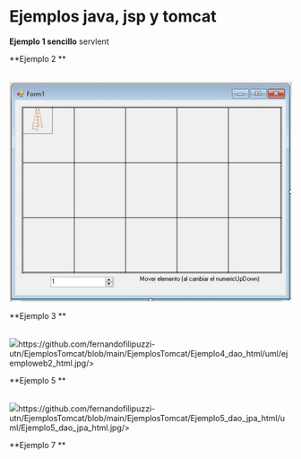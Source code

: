 # Ejemplos java, jsp y tomcat 

**Ejemplo 1 sencillo**
servlent

**Ejemplo 2 **

<br/>
<img src="https://github.com/fernandofilipuzzi-utn/EjemplosTablero/blob/main/TableroConPanel/TableroConPanel/docs/Formulario.jpg"/>
<br/>

**Ejemplo 3 **

<br/>
<img src="https://github.com/fernandofilipuzzi-utn/EjemplosTomcat/blob/main/EjemplosTomcat/Ejemplo3_dao_html/uml/Ejemplo3_dao_html.jpg/>
<br/>


**Ejemplo 4 **
<br/>
<img src="https://github.com/fernandofilipuzzi-utn/EjemplosTomcat/blob/main/EjemplosTomcat/Ejemplo4_dao_html/uml/ejemploweb2_html.jpg/>
<br/>

**Ejemplo 5 **

<br/>
<img src="https://github.com/fernandofilipuzzi-utn/EjemplosTomcat/blob/main/EjemplosTomcat/Ejemplo3_dao_html/uml/Ejemplo3_dao_html.jpg/>
<br/>

**Ejemplo 6 **
<br/>
<img src="
https://github.com/fernandofilipuzzi-utn/EjemplosTomcat/blob/main/EjemplosTomcat/Ejemplo5_dao_jpa_html/uml/Ejemplo5_dao_jpa_html.jpg/>
<br/>

**Ejemplo 7 **

<br/>
<img src="https://github.com/fernandofilipuzzi-utn/EjemplosTomcat/blob/main/EjemplosTomcat/Ejemplo3_dao_html/uml/Ejemplo3_dao_html.jpg/>
<br/>
